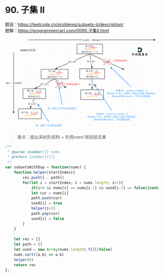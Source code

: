# 90. 子集 II

题目：https://leetcode.cn/problems/subsets-ii/description/       
题解：https://programmercarl.com/0090.子集II.html     

![plot](./img/20201124195411977.png)


> 重点：画出来树形结构 + 利用used 做到层去重

```js
/**
 * @param {number[]} nums
 * @return {number[][]}
 */
var subsetsWithDup = function(nums) {
    function helper(startIndex){
        res.push([...path])
        for(let i = startIndex; i < nums.length; i++){
            if(i>0 && nums[i] == nums[i-1] && used[i-1] == false){continue}
            let cur = nums[i]
            path.push(cur)
            used[i] = true
            helper(i+1)
            path.pop(cur)
            used[i] = false
        }
    }

    let res = []
    let path = []
    let used = new Array(nums.length).fill(false)
    nums.sort((a,b) => a-b)
    helper(0)
    return res 
};
```